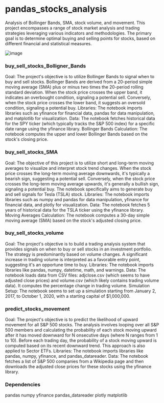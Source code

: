 # pandas_stocks_analysis
Analysis of Bollinger Bands, SMA, stock volume, and movement.
This project encompasses a range of stock market analysis and trading strategies leveraging various indicators and methodologies. The primary goal is to determine optimal buying and selling points for stocks, based on different financial and statistical measures.

![image](https://github.com/Tomlowe7/pandas_stocks_analysis/assets/126796950/700bdba7-b7e3-4b5e-9d65-6d3240960ce2)


### buy_sell_stocks_Bolligner_Bands
Goal: The project's objective is to utilize Bollinger Bands to signal when to buy and sell stocks. Bollinger Bands are derived from a 20-period simple moving average (SMA) plus or minus two times the 20-period rolling standard deviation. When the stock price crosses the upper band, it indicates an overbought condition, signaling a potential sell. Conversely, when the stock price crosses the lower band, it suggests an oversold condition, signaling a potential buy.
Libraries: The notebook imports libraries such as yfinance for financial data, pandas for data manipulation, and matplotlib for visualization.
Data: The notebook fetches historical data for the SPY ticker (which typically tracks the S&P 500 index) for a specific date range using the yfinance library.
Bollinger Bands Calculation: The notebook computes the upper and lower Bollinger Bands based on the stock's closing price.

### buy_sell_stocks_SMA
Goal: The objective of this project is to utilize short and long-term moving averages to visualize and interpret stock trend changes. When the stock price crosses the long-term moving average downwards, it's typically a bearish sign, suggesting a potential sell. Conversely, when the stock price crosses the long-term moving average upwards, it's generally a bullish sign, signaling a potential buy. The notebook specifically aims to generate buy and sell signals for Tesla (TSLA) stock.
Libraries: The notebook imports libraries such as numpy and pandas for data manipulation, yfinance for financial data, and plotly for visualization.
Data: The notebook fetches 5 years of historical data for the TSLA ticker using the yfinance library.
Moving Averages Calculation: The notebook computes a 30-day simple moving average (SMA) based on the stock's adjusted closing price.

### buy_sell_stocks_volume
Goal: The project's objective is to build a trading analysis system that provides signals on when to buy or sell stocks in an investment portfolio. The strategy is predominantly based on volume changes. A significant increase in trading volume is interpreted as a favorable entry point, suggesting it's an opportune time to buy.
Libraries: The notebook imports libraries like pandas, numpy, datetime, math, and warnings.
Data: The notebook loads data from CSV files: adjclose.csv (which seems to have adjusted close prices) and volume.csv (which likely contains trading volume data). It computes the percentage change in trading volume.
Simulation Setup: The notebook seems to set up a simulation starting from January 2, 2017, to October 1, 2020, with a starting capital of $1,000,000.

### predict_stocks_movement
Goal: The project's objective is to predict the likelihood of upward movement for all S&P 500 stocks. The analysis involves looping over all S&P 500 members and calculating the probability of each stock moving upward after it has moved downward for N onsecutive days (where N ranges from 1 to 10). Before each trading day, the probability of a stock moving upward is computed based on its recent downward trend. This approach is also applied to Sector ETFs.
Libraries: The notebook imports libraries like pandas, numpy, yfinance, and pandas_datareader.
Data: The notebook fetches a list of S&P 500 companies from a Wikipedia page and then downloads the adjusted close prices for these stocks using the yfinance library.

### Dependencies
pandas
numpy
yfinance
pandas_datareader
plotly
matplotlib
